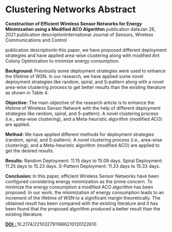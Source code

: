 # Clustering Networks Abstract

<strong>Construction of Efficient Wireless Sensor Networks for Energy Minimization using a Modified ACO Algorithm</strong>
publication dateJan 26, 2021  publication descriptionInternational Journal of Sensors, Wireless Communications and Control

publication descriptionIn this paper, we have proposed different deployment strategies and have applied area-wise clustering along with modified Ant Colony Optimization to minimize energy consumption.

<strong>Background: </strong>Previously some deployment strategies were used to enhance the lifetime of WSN. In our research, we have applied some novel deployment strategies like random, spiral, and S-pattern along with a novel area-wise clustering process to get better results than the existing literature as shown in Table 4.

<strong>Objective: </strong>The main objective of the research article is to enhance the lifetime of Wireless Sensor Network with the help of different deployment strategies like random, spiral, and S-pattern). A novel clustering process (i.e., area-wise clustering), and a Meta-heuristic algorithm (modified ACO) are applied.

<strong>Method: </strong>We have applied different methods for deployment strategies (random, spiral, and S-pattern). A novel clustering process (i.e., area-wise clustering), and a Meta-heuristic algorithm (modified ACO) are applied to get the desired results.

<strong>Results: </strong>Random Deployment: 11.15 days to 15.09 days. Spiral Deployment: 11.25 days to 15.23 days. S-Pattern Deployment: 11.33 days to 15.33 days.

<strong>Conclusion: </strong>In this paper, efficient Wireless Sensor Networks have been configured considering energy minimization as the prime concern. To minimize the energy consumption a modified ACO algorithm has been proposed. In our work, the minimization of energy consumption leads to an increment of the lifetime of WSN to a significant margin theoretically. The obtained result has been compared with the existing literature and it has been found that the proposed algorithm produced a better result than the existing literature.

<strong>  <a href="https://www.eurekaselect.com/article/113474">DOI : </a></strong> 10.2174/2210327911666210120122610
